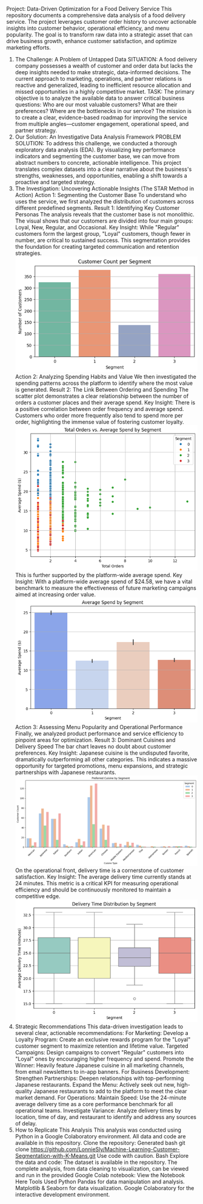 Project: Data-Driven Optimization for a Food Delivery Service
This repository documents a comprehensive data analysis of a food delivery service. The project leverages customer order history to uncover actionable insights into customer behavior, operational efficiency, and menu popularity. The goal is to transform raw data into a strategic asset that can drive business growth, enhance customer satisfaction, and optimize marketing efforts.
1. The Challenge: A Problem of Untapped Data
SITUATION: A food delivery company possesses a wealth of customer and order data but lacks the deep insights needed to make strategic, data-informed decisions. The current approach to marketing, operations, and partner relations is reactive and generalized, leading to inefficient resource allocation and missed opportunities in a highly competitive market.
TASK: The primary objective is to analyze the available data to answer critical business questions: Who are our most valuable customers? What are their preferences? Where are the bottlenecks in our service? The mission is to create a clear, evidence-based roadmap for improving the service from multiple angles—customer engagement, operational speed, and partner strategy.
2. Our Solution: An Investigative Data Analysis Framework
PROBLEM SOLUTION: To address this challenge, we conducted a thorough exploratory data analysis (EDA). By visualizing key performance indicators and segmenting the customer base, we can move from abstract numbers to concrete, actionable intelligence. This project translates complex datasets into a clear narrative about the business's strengths, weaknesses, and opportunities, enabling a shift towards a proactive and targeted strategy.
3. The Investigation: Uncovering Actionable Insights (The STAR Method in Action)
Action 1: Segmenting the Customer Base
To understand who uses the service, we first analyzed the distribution of customers across different predefined segments.
Result 1: Identifying Key Customer Personas
The analysis reveals that the customer base is not monolithic. The visual shows that our customers are divided into four main groups: Loyal, New, Regular, and Occasional.
Key Insight: While "Regular" customers form the largest group, "Loyal" customers, though fewer in number, are critical to sustained success. This segmentation provides the foundation for creating targeted communication and retention strategies.
![alt text](https://raw.githubusercontent.com/LonnieSly/Machine-Learning-Customer-Segmentation-with-K-Means/main/segment-count.png)
Action 2: Analyzing Spending Habits and Value
We then investigated the spending patterns across the platform to identify where the most value is generated.
Result 2: The Link Between Ordering and Spending
The scatter plot demonstrates a clear relationship between the number of orders a customer places and their average spend.
Key Insight: There is a positive correlation between order frequency and average spend. Customers who order more frequently also tend to spend more per order, highlighting the immense value of fostering customer loyalty.
![alt text](https://raw.githubusercontent.com/LonnieSly/Machine-Learning-Customer-Segmentation-with-K-Means/main/orders_vs_avg_spend.png)
This is further supported by the platform-wide average spend.
Key Insight: With a platform-wide average spend of $24.58, we have a vital benchmark to measure the effectiveness of future marketing campaigns aimed at increasing order value.
![alt text](https://raw.githubusercontent.com/LonnieSly/Machine-Learning-Customer-Segmentation-with-K-Means/main/average_spend.png)
Action 3: Assessing Menu Popularity and Operational Performance
Finally, we analyzed product performance and service efficiency to pinpoint areas for optimization.
Result 3: Dominant Cuisines and Delivery Speed
The bar chart leaves no doubt about customer preferences.
Key Insight: Japanese cuisine is the undisputed favorite, dramatically outperforming all other categories. This indicates a massive opportunity for targeted promotions, menu expansions, and strategic partnerships with Japanese restaurants.
![alt text](https://raw.githubusercontent.com/LonnieSly/Machine-Learning-Customer-Segmentation-with-K-Means/main/top_cuisine.png)
On the operational front, delivery time is a cornerstone of customer satisfaction.
Key Insight: The average delivery time currently stands at 24 minutes. This metric is a critical KPI for measuring operational efficiency and should be continuously monitored to maintain a competitive edge.
![alt text](https://raw.githubusercontent.com/LonnieSly/Machine-Learning-Customer-Segmentation-with-K-Means/main/avg_del_time.png)
4. Strategic Recommendations
This data-driven investigation leads to several clear, actionable recommendations:
For Marketing:
Develop a Loyalty Program: Create an exclusive rewards program for the "Loyal" customer segment to maximize retention and lifetime value.
Targeted Campaigns: Design campaigns to convert "Regular" customers into "Loyal" ones by encouraging higher frequency and spend.
Promote the Winner: Heavily feature Japanese cuisine in all marketing channels, from email newsletters to in-app banners.
For Business Development:
Strengthen Partnerships: Deepen relationships with top-performing Japanese restaurants.
Expand the Menu: Actively seek out new, high-quality Japanese restaurants to add to the platform to meet the clear market demand.
For Operations:
Maintain Speed: Use the 24-minute average delivery time as a core performance benchmark for all operational teams.
Investigate Variance: Analyze delivery times by location, time of day, and restaurant to identify and address any sources of delay.
5. How to Replicate This Analysis
This analysis was conducted using Python in a Google Colaboratory environment. All data and code are available in this repository.
Clone the repository:
Generated bash
git clone https://github.com/LonnieSly/Machine-Learning-Customer-Segmentation-with-K-Means.git
Use code with caution.
Bash
Explore the data and code:
The dataset is available in the repository.
The complete analysis, from data cleaning to visualization, can be viewed and run in the provided Google Colab notebook:
View the Notebook Here
Tools Used
Python
Pandas for data manipulation and analysis.
Matplotlib & Seaborn for data visualization.
Google Colaboratory for the interactive development environment.
